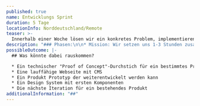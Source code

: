 ```yaml
---
published: true
name: Entwicklungs Sprint
duration: 5 Tage
locationInfo: Norddeutschland/Remote
teaser: >-
  Innerhalb einer Woche lösen wir ein konkretes Problem, implementieren eine Idee oder nähern uns einer Hypothese.
description: "### Phasen:\n\n* Mission: Wir setzen uns 1-3 Stunden zusammen und besprechen was erledigt werden soll.\n* Countdown: Wir entwickeln die Lösung.\n* Takeoff: Wir treffen uns zu einer kurzen Retrospektive und ihr erhaltet Zugang zu der Lösung und dem Source-Code.\n\nAlles was wir gemacht haben gehört nun euch.\n\nIhr könnt entscheiden, ob euch das Ergebnis reicht, ob ihr selber daran weiterarbeitet oder ob ihr einen weiteren Sprint mit uns machen wollt. – Build. Learn. Repeat.\n\n## Warum Entwicklungs-Sprints?\n\n### Production Ready\n\nUnsere Lösungen basieren auf Industry-Standards und können ohne größere Anpassungen in Produktion betrieben werden.\n\nWir können für euch auch gerne das Hosting übernehmen oder bei der Integration in bestehende Apps helfen.\n\n### Null Overhead\n\nWir halten uns nicht lange mit Planung auf. Alles was wir uns für die kommende Woche vornehmen kann durch Erkenntnisse aus dieser Woche schon wieder irrelevant sein. Schnelles, echtes Feedback ist wertvoller als ein ausgefeilter Masterplan.\n\n### Schnell \U0001F680\n\nUnser Team ist schnell! Wir haben jahrelange Berufserfahrung in dem was wir tun. In Kombination mit schnellen, fokussierten Sprints setzen wir so in wenigen Tagen um wofür andere Wochen brauchen."
possibleOutcome: |-
  ## Was könnte dabei rauskommen?

  * Ein technischer "Proof of Concept"-Durchstich für ein bestimmtes Problem.
  * Eine lauffähige Webseite mit CMS
  * Ein Produkt Prototyp der weiterentwickelt werden kann
  * Ein Design System mit ersten Komponenten
  * Die nächste Iteration für ein bestehendes Produkt
additionalInformation: "##"
---
```

